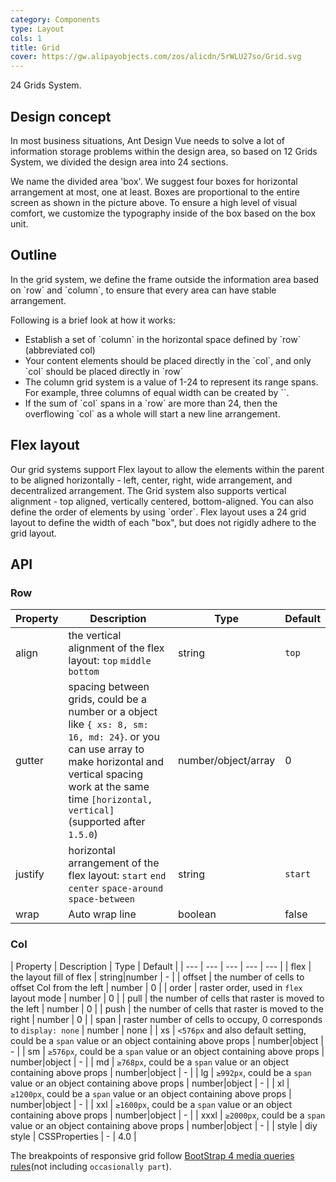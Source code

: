 ```yaml
---
category: Components
type: Layout
cols: 1
title: Grid
cover: https://gw.alipayobjects.com/zos/alicdn/5rWLU27so/Grid.svg
---
```


24 Grids System.

## Design concept

In most business situations, Ant Design Vue needs to solve a lot of information storage problems within the design area, so based on 12 Grids System, we divided the design area into 24 sections.

We name the divided area 'box'. We suggest four boxes for horizontal arrangement at most, one at least. Boxes are proportional to the entire screen as shown in the picture above. To ensure a high level of visual comfort, we customize the typography inside of the box based on the box unit.

## Outline

In the grid system, we define the frame outside the information area based on \`row\` and \`column\`, to ensure that every area can have stable arrangement.

Following is a brief look at how it works:

- Establish a set of \`column\` in the horizontal space defined by \`row\` (abbreviated col)
- Your content elements should be placed directly in the \`col\`, and only \`col\` should be placed directly in \`row\`
- The column grid system is a value of 1-24 to represent its range spans. For example, three columns of equal width can be created by \`<a-col :span="8" />\`.
- If the sum of \`col\` spans in a \`row\` are more than 24, then the overflowing \`col\` as a whole will start a new line arrangement.

## Flex layout

Our grid systems support Flex layout to allow the elements within the parent to be aligned horizontally - left, center, right, wide arrangement, and decentralized arrangement. The Grid system also supports vertical alignment - top aligned, vertically centered, bottom-aligned. You can also define the order of elements by using \`order\`. Flex layout uses a 24 grid layout to define the width of each "box", but does not rigidly adhere to the grid layout.

## API

### Row

| Property | Description | Type | Default |
| --- | --- | --- | --- |
| align | the vertical alignment of the flex layout: `top` `middle` `bottom` | string | `top` |
| gutter | spacing between grids, could be a number or a object like `{ xs: 8, sm: 16, md: 24}`. or you can use array to make horizontal and vertical spacing work at the same time `[horizontal, vertical]` (supported after `1.5.0`) | number/object/array | 0 |
| justify | horizontal arrangement of the flex layout: `start` `end` `center` `space-around` `space-between` | string | `start` |
| wrap | Auto wrap line | boolean | false |

### Col

| Property | Description | Type | Default |
| --- | --- | --- | --- | --- |
| flex | the layout fill of flex | string\|number | - |
| offset | the number of cells to offset Col from the left | number | 0 |
| order | raster order, used in `flex` layout mode | number | 0 |
| pull | the number of cells that raster is moved to the left | number | 0 |
| push | the number of cells that raster is moved to the right | number | 0 |
| span | raster number of cells to occupy, 0 corresponds to `display: none` | number | none |
| xs | `<576px` and also default setting, could be a `span` value or an object containing above props | number\|object | - |
| sm | `≥576px`, could be a `span` value or an object containing above props | number\|object | - |
| md | `≥768px`, could be a `span` value or an object containing above props | number\|object | - |
| lg | `≥992px`, could be a `span` value or an object containing above props | number\|object | - |
| xl | `≥1200px`, could be a `span` value or an object containing above props | number\|object | - |
| xxl | `≥1600px`, could be a `span` value or an object containing above props | number\|object | - |
| xxxl | `≥2000px`, could be a `span` value or an object containing above props | number\|object | - |
| style | diy style | CSSProperties | - | 4.0 |

The breakpoints of responsive grid follow [BootStrap 4 media queries rules](https://getbootstrap.com/docs/4.0/layout/overview/#responsive-breakpoints)(not including `occasionally part`).

